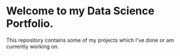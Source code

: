 # **Welcome to my Data Science Portfolio.**

This repository contains some of my projects which I've done or am currently working on.

